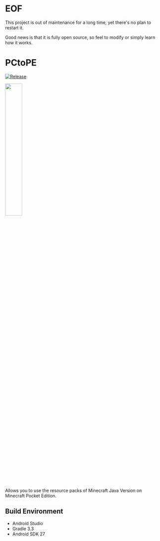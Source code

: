 # EOF
This project is out of maintenance for a long time, yet there's no plan to restart it.

Good news is that it is fully open source, so feel to modify or simply learn how it works.

# PCtoPE
[![Release](https://raw.githubusercontent.com/zhufucdev/PCtoPE/master/readme/release.png)](https://github.com/zhufucdev/PCtoPE)

<img src="https://raw.githubusercontent.com/zhufucdev/PCtoPE/master/readme/icon.png" width="33%">

Allows you to use the resource packs of Minecraft Java Version on Minecraft Pocket Edition.

## Build Environment
- Android Studio
- Gradle 3.3
- Android SDK 27
